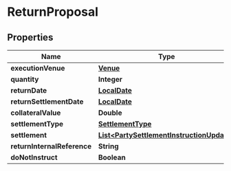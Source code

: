 # ReturnProposal

## Properties
Name | Type | Description | Notes
------------ | ------------- | ------------- | -------------
**executionVenue** | [**Venue**](Venue.md) |  | 
**quantity** | **Integer** |  | 
**returnDate** | [**LocalDate**](LocalDate.md) |  | 
**returnSettlementDate** | [**LocalDate**](LocalDate.md) |  | 
**collateralValue** | **Double** |  | 
**settlementType** | [**SettlementType**](SettlementType.md) |  | 
**settlement** | [**List&lt;PartySettlementInstructionUpdate&gt;**](PartySettlementInstructionUpdate.md) |  |  [optional]
**returnInternalReference** | **String** |  |  [optional]
**doNotInstruct** | **Boolean** |  |  [optional]
